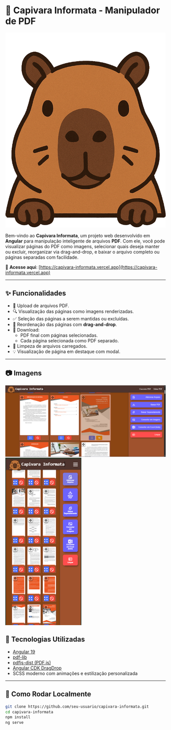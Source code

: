 # 🦫 Capivara Informata - Manipulador de PDF

![Logo](./src/assets/logo-cap.png)

Bem-vindo ao **Capivara Informata**, um projeto web desenvolvido em **Angular** para manipulação inteligente de arquivos **PDF**. Com ele, você pode visualizar páginas do PDF como imagens, selecionar quais deseja manter ou excluir, reorganizar via drag-and-drop, e baixar o arquivo completo ou páginas separadas com facilidade.

🔗 **Acesse aqui**: [https://capivara-informata.vercel.app](https://capivara-informata.vercel.app)

---

## ✨ Funcionalidades

- 📁 Upload de arquivos PDF.
- 🔍 Visualização das páginas como imagens renderizadas.
- ✅ Seleção das páginas a serem mantidas ou excluídas.
- 🧩 Reordenação das páginas com **drag-and-drop**.
- 💾 Download:
  - PDF final com páginas selecionadas.
  - Cada página selecionada como PDF separado.
- 🧹 Limpeza de arquivos carregados.
- 💡 Visualização de página em destaque com modal.

---
##  📷  Imagens

![Screenshot](./docs/desk.PNG)
![Screenshot](./docs/mob.PNG)
## 🧪 Tecnologias Utilizadas

- [Angular 19](https://angular.io/)
- [pdf-lib](https://github.com/Hopding/pdf-lib)
- [pdfjs-dist (PDF.js)](https://github.com/mozilla/pdf.js)
- [Angular CDK DragDrop](https://material.angular.io/cdk/drag-drop/overview)
- SCSS moderno com animações e estilização personalizada

---

## 🚀 Como Rodar Localmente

```bash
git clone https://github.com/seu-usuario/capivara-informata.git
cd capivara-informata
npm install
ng serve
